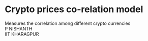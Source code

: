 # Crypto prices co-relation model
 Measures the correlation among different crypto currencies\
 P NISHANTH\
 IIT KHARAGPUR
